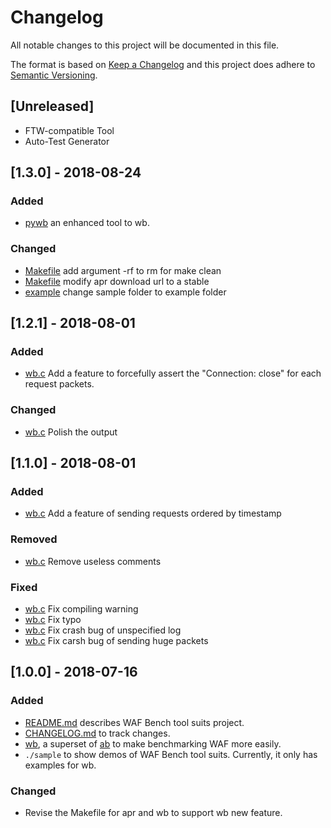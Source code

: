 # Changelog

All notable changes to this project will be documented in this file.

The format is based on [Keep a Changelog](http://keepachangelog.com/en/1.0.0/) and this project does adhere to [Semantic Versioning](http://semver.org/spec/v2.0.0.html).

## [Unreleased]
- FTW-compatible Tool
- Auto-Test Generator

## [1.3.0] - 2018-08-24
### Added
- [pywb](./pywb) an enhanced tool to wb.

### Changed
- [Makefile](./wb/Makefile) add argument -rf to rm for make clean
- [Makefile](./wb/apr/Makefile) modify apr download url to a stable
- [example](./example) change sample folder to example folder


## [1.2.1] - 2018-08-01
### Added
- [wb.c](./wb/wb.c) Add a feature to forcefully assert the "Connection: close" for each request packets.

### Changed
- [wb.c](./wb/wb.c) Polish the output


## [1.1.0] - 2018-08-01
### Added
- [wb.c](./wb/wb.c) Add a feature of sending requests ordered by timestamp

### Removed
- [wb.c](./wb/wb.c) Remove useless comments

### Fixed
- [wb.c](./wb/wb.c) Fix compiling warning
- [wb.c](./wb/wb.c) Fix typo
- [wb.c](./wb/wb.c) Fix crash bug of unspecified log
- [wb.c](./wb/wb.c) Fix carsh bug of sending huge packets


## [1.0.0] - 2018-07-16
### Added
- [README.md](./README.md) describes WAF Bench tool suits project.
- [CHANGELOG.md](./CHANGELOG.md) to track changes.
- [wb](./wb/README.md), a superset of [ab](https://github.com/CloudFundoo/ApacheBench-ab) to make benchmarking WAF more easily.
- `./sample` to show demos of WAF Bench tool suits. Currently, it only has examples for wb.

### Changed
- Revise the Makefile for apr and wb to support wb new feature.
